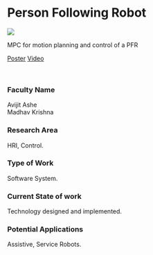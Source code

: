 # Person Following Robot

![](16.%20Person%20Following%20Robot.png)

MPC for motion planning and control of a PFR

[Poster](16.%20Person%20Following%20Robot.pdf)
[Video](https://rndshowcase.iiit.ac.in/tto/TTO_website_data/Videos/225.mp4)

<br>


### Faculty Name

Avijit Ashe<br>
Madhav Krishna


### Research Area

HRI, Control.


### Type of Work

Software System.


### Current State of work

Technology designed and implemented.


### Potential Applications

Assistive, Service Robots.
